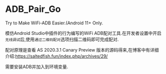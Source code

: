 # ADB_Pair_Go
Try to Make WiFi-ADB Easier.(Android 11+ Only.

模仿Android Studio中插件的行为编写的WiFi ADB配对工具.在开发者设置中开启`无线调试`后,使用`通过二维码配对`选项扫描二维码即可完成配对.

配对原理是查看 AS 2020.3.1 Canary Preview 版本的源码得来,在博客中有详细介绍:https://saltedfish.fun/index.php/archives/29/

需要安装ADB并加入到环境变量.
